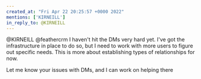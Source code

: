 ```yaml
---
created_at: "Fri Apr 22 20:25:57 +0000 2022"
mentions: ['KIRNEILL']
in_reply_to: @KIRNEILL
---
```


@KIRNEILL @feathercrm I haven't hit the DMs very hard yet. I've got the infrastructure in place to do so, but I need to work with more users to figure out specific needs. This is more about establishing types of relationships for now.

Let me know your issues with DMs, and I can work on helping there